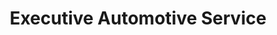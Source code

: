 ---
title: "Executive Automotive Service"
url: /gaithersburg/executive-automotive-service/
shop: Autowerkstatt
---